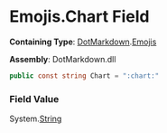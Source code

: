 # Emojis\.Chart Field

**Containing Type**: [DotMarkdown](../../README.md)\.[Emojis](../README.md)

**Assembly**: DotMarkdown\.dll

```csharp
public const string Chart = ":chart:"
```

### Field Value

System\.[String](https://docs.microsoft.com/en-us/dotnet/api/system.string)